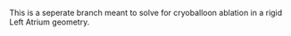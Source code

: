This is a seperate branch meant to solve for cryoballoon ablation in a rigid Left Atrium geometry.




